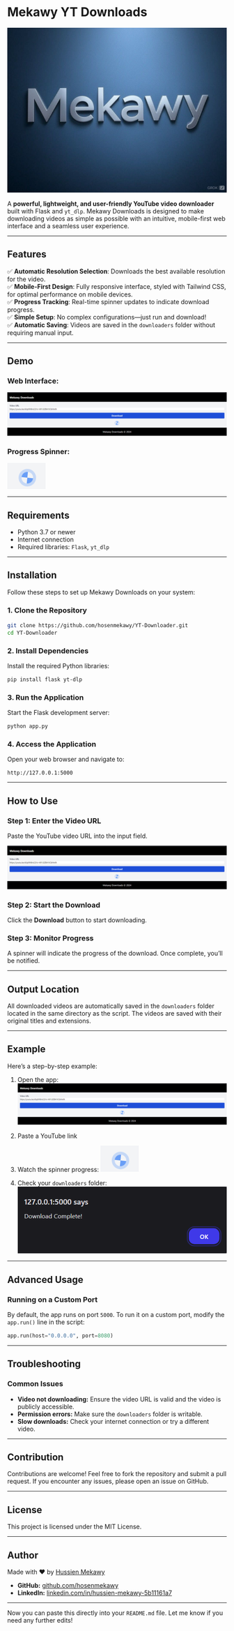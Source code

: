 

# Mekawy YT Downloads

![Mekawy Downloads Logo](screenshots/logo.jpg)

A **powerful, lightweight, and user-friendly YouTube video downloader** built with Flask and `yt_dlp`. Mekawy Downloads is designed to make downloading videos as simple as possible with an intuitive, mobile-first web interface and a seamless user experience.

---

## Features

✅ **Automatic Resolution Selection**: Downloads the best available resolution for the video.  
✅ **Mobile-First Design**: Fully responsive interface, styled with Tailwind CSS, for optimal performance on mobile devices.  
✅ **Progress Tracking**: Real-time spinner updates to indicate download progress.  
✅ **Simple Setup**: No complex configurations—just run and download!  
✅ **Automatic Saving**: Videos are saved in the `downloaders` folder without requiring manual input.  

---

## Demo

### Web Interface:
![Web Interface](screenshots/image1.png)

### Progress Spinner:
![Spinner Demo](screenshots/spinner.png)

---

## Requirements

- Python 3.7 or newer
- Internet connection
- Required libraries: `Flask`, `yt_dlp`

---

## Installation

Follow these steps to set up Mekawy Downloads on your system:

### 1. Clone the Repository
```bash
git clone https://github.com/hosenmekawy/YT-Downloader.git
cd YT-Downloader
```

### 2. Install Dependencies
Install the required Python libraries:
```bash
pip install flask yt-dlp
```

### 3. Run the Application
Start the Flask development server:
```bash
python app.py
```

### 4. Access the Application
Open your web browser and navigate to:
```
http://127.0.0.1:5000
```

---

## How to Use

### Step 1: Enter the Video URL
Paste the YouTube video URL into the input field.

![Enter URL](screenshots/image1.png)

### Step 2: Start the Download
Click the **Download** button to start downloading.

### Step 3: Monitor Progress
A spinner will indicate the progress of the download. Once complete, you’ll be notified.

---

## Output Location

All downloaded videos are automatically saved in the `downloaders` folder located in the same directory as the script. The videos are saved with their original titles and extensions.

---

## Example

Here’s a step-by-step example:

1. Open the app:
   ![App Screenshot](screenshots/image1.png)

2. Paste a YouTube link

3. Watch the spinner progress:
   ![Spinner Animation](screenshots/spinner.png)

4. Check your `downloaders` folder:
   ![Download Folder](screenshots/image2.png)

---

## Advanced Usage

### Running on a Custom Port
By default, the app runs on port `5000`. To run it on a custom port, modify the `app.run()` line in the script:
```python
app.run(host="0.0.0.0", port=8080)
```

---

## Troubleshooting

### Common Issues
- **Video not downloading:** Ensure the video URL is valid and the video is publicly accessible.
- **Permission errors:** Make sure the `downloaders` folder is writable.
- **Slow downloads:** Check your internet connection or try a different video.

---

## Contribution

Contributions are welcome! Feel free to fork the repository and submit a pull request. If you encounter any issues, please open an issue on GitHub.

---

## License

This project is licensed under the MIT License.

---

## Author

Made with ❤️ by [Hussien Mekawy](https://github.com/hosenmekawy)  

- **GitHub:** [github.com/hosenmekawy](https://github.com/hosenmekawy)  
- **LinkedIn:** [linkedin.com/in/hussien-mekawy-5b11161a7](https://www.linkedin.com/in/hussien-mekawy-5b11161a7)

--- 

Now you can paste this directly into your `README.md` file. Let me know if you need any further edits!
